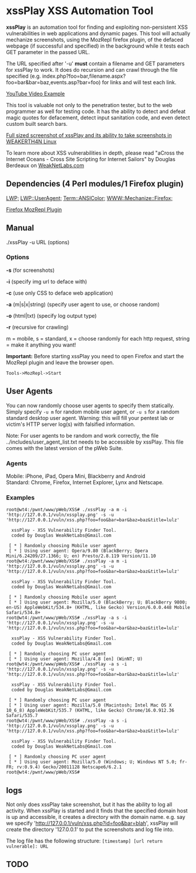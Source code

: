 # xssPlay XSS Automation Tool #

**xssPlay** is an automation tool for finding and exploiting non-persistent XSS vulnerabilities in web applications and dynamic pages. This tool will actually mechanize screenshots, using the MozRepl firefox plugin, of the defaced webpage (if successful and specified) in the background while it tests each GET parameter in the passed URL.

The URL specified after '-u' **must** contain a filename and GET parameters for xssPlay to work. It does do recursion and can crawl through the file specified (e.g. index.php?foo=bar,filename.aspx?foo=bar&bar=baz,events.asp?bar=foo) for links and will test each link.

<a href='http://www.youtube.com/watch?v=VPuJM7H5AC8'>YouTube Video Example</a>

This tool is valuable not only to the penetration tester, but to the web programmer as well for testing code. It has the ability to detect and defeat magic quotes for defacement, detect input sanitation code, and even detect custom built search bars.

<a href='http://weaknetlabs.com/images/xssplay0.png'>Full sized screenshot of xssPlay and its ability to take screenshots in WEAKERTH4N Linux</a>

To learn more about XSS vulnerabilities in depth, please read "aCross the Internet Oceans - Cross Site Scripting for Internet Sailors" by Douglas Berdeaux on <a href='http://weaknetlabs.com/AcrosstheInternetSeas.pdf'>WeakNetLabs.com</a>

## Dependencies (4 Perl modules/1 Firefox plugin) ##
<a href='http://search.cpan.org/~gaas/libwww-perl-6.04/lib/LWP.pm'>LWP;</a>
<a href='http://search.cpan.org/~gaas/libwww-perl-6.04/lib/LWP/UserAgent.pm'>LWP::UserAgent;</a>
<a href='http://search.cpan.org/~rra/Term-ANSIColor-3.02/ANSIColor.pm'>Term::ANSIColor;</a>
<a href='http://search.cpan.org/~corion/WWW-Mechanize-Firefox-0.66/lib/WWW/Mechanize/Firefox.pm'>WWW::Mechanize::Firefox;</a>

<a href='https://addons.mozilla.org/en-us/firefox/addon/mozrepl/'>Firefox MozRepl Plugin</a>

## Manual ##
./xssPlay -u URL (options)

### Options ###
**-s** (for screenshots)

**-i** (specify img url to deface with)

**-c** (use only CSS to deface web application)

**-a** (m|s|x|string) (specify user agent to use, or choose random)

**-o** (html|txt) (specify log output type)

**-r** (recursive for crawling)

m = mobile,
s = standard,
x = choose randomly for each http request,
string = make it anything you want!

**Important:** Before starting xssPlay you need to open Firefox and start the MozRepl plugin and leave the browser open.

`Tools->MozRepl->Start `

## User Agents ##
You can now randomly choose user agents to specify them statically. Simply specify `-u m` for random mobile user agent, or `-u s` for a random standard desktop user agent. Warning: this will fill your pentest lab or victim's HTTP server log(s) with falsified information.

Note: For user agents to be random and work correctly, the file ../includes/user\_agent\_list.txt needs to be accessible by xssPlay. This file comes with the latest version of the pWeb Suite.

### Agents ###
Mobile: iPhone, iPad, Opera Mini, Blackberry and Android<br />
Standard: Chrome, Firefox, Internet Explorer, Lynx and Netscape.

### Examples ###
```
root@wt4:/pwnt/www/pWeb/XSS# ./xssPlay -a m -i 'http://127.0.0.1/vuln/xssplay.png' -s -u 'http://127.0.0.1/vuln/xss.php?foo=foo&bar=bar&baz=baz&title=lulz'

  xssPlay - XSS Vulnerability Finder Tool.
  coded by Douglas WeakNetLabs@Gmail.com

 [ * ] Randomly choosing Mobile user agent
 [ * ] Using user agent: Opera/9.80 (BlackBerry; Opera Mini/6.24209/27.1366; U; en) Presto/2.8.119 Version/11.10
root@wt4:/pwnt/www/pWeb/XSS# ./xssPlay -a m -i 'http://127.0.0.1/vuln/xssplay.png' -s -u 'http://127.0.0.1/vuln/xss.php?foo=foo&bar=bar&baz=baz&title=lulz'

  xssPlay - XSS Vulnerability Finder Tool.
  coded by Douglas WeakNetLabs@Gmail.com

 [ * ] Randomly choosing Mobile user agent
 [ * ] Using user agent: Mozilla/5.0 (BlackBerry; U; BlackBerry 9800; en-US) AppleWebKit/534.8+ (KHTML, like Gecko) Version/6.0.0.448 Mobile Safari/534.8+
root@wt4:/pwnt/www/pWeb/XSS# ./xssPlay -a s -i 'http://127.0.0.1/vuln/xssplay.png' -s -u 'http://127.0.0.1/vuln/xss.php?foo=foo&bar=bar&baz=baz&title=lulz'

  xssPlay - XSS Vulnerability Finder Tool.
  coded by Douglas WeakNetLabs@Gmail.com

 [ * ] Randomly choosing PC user agent
 [ * ] Using user agent: Mozilla/4.8 [en] (WinNT; U)
root@wt4:/pwnt/www/pWeb/XSS# ./xssPlay -a s -i 'http://127.0.0.1/vuln/xssplay.png' -s -u 'http://127.0.0.1/vuln/xss.php?foo=foo&bar=bar&baz=baz&title=lulz'

  xssPlay - XSS Vulnerability Finder Tool.
  coded by Douglas WeakNetLabs@Gmail.com

 [ * ] Randomly choosing PC user agent
 [ * ] Using user agent: Mozilla/5.0 (Macintosh; Intel Mac OS X 10_6_8) AppleWebKit/535.7 (KHTML, like Gecko) Chrome/16.0.912.36 Safari/535.7
root@wt4:/pwnt/www/pWeb/XSS# ./xssPlay -a s -i 'http://127.0.0.1/vuln/xssplay.png' -s -u 'http://127.0.0.1/vuln/xss.php?foo=foo&bar=bar&baz=baz&title=lulz'

  xssPlay - XSS Vulnerability Finder Tool.
  coded by Douglas WeakNetLabs@Gmail.com

 [ * ] Randomly choosing PC user agent
 [ * ] Using user agent: Mozilla/5.0 (Windows; U; Windows NT 5.0; fr-FR; rv:0.9.4) Gecko/20011128 Netscape6/6.2.1
root@wt4:/pwnt/www/pWeb/XSS#
```

## logs ##
Not only does xssPlay take screenshot, but it has the ability to log all activity. When xssPlay is started and it finds that the specified domain host is up and accessible, it creates a directory with the domain name. e.g. say we specify 'http://127.0.0.1/vuln/xss.php?id=foo&bar=blah', xssPlay will create the directory '127.0.0.1' to put the screenshots and log file into.

The log file has the following structure:
`[timestamp] [url return vulnerable]: URL`

## TODO ##